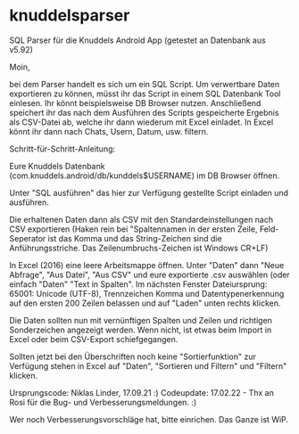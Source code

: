 # knuddelsparser
SQL Parser für die Knuddels Android App (getestet an Datenbank aus v5.92)


Moin,

bei dem Parser handelt es sich um ein SQL Script. Um verwertbare Daten exportieren zu können, müsst ihr das Script in einem SQL Datenbank Tool einlesen.
Ihr könnt beispielsweise DB Browser nutzen. Anschließend speichert ihr das nach dem Ausführen des Scripts gespeicherte Ergebnis als CSV-Datei ab, welche ihr dann wiederum mit Excel einladet. In Excel könnt ihr dann nach Chats, Usern, Datum, usw. filtern.

Schritt-für-Schritt-Anleitung:

Eure Knuddels Datenbank (com.knuddels.android/db/kunddels$USERNAME) im DB Browser öffnen.

Unter "SQL ausführen" das hier zur Verfügung gestellte Script einladen und ausführen.

Die erhaltenen Daten dann als CSV mit den Standardeinstellungen nach CSV exportieren (Haken rein bei "Spaltennamen in der ersten Zeile, Feld-Seperator ist das Komma und das String-Zeichen sind die Anführungsstriche. Das Zeilenumbruchs-Zeichen ist Windows CR+LF)

In Excel (2016) eine leere Arbeitsmappe öffnen. Unter "Daten" dann "Neue Abfrage", "Aus Datei", "Aus CSV" und eure exportierte .csv auswählen (oder einfach "Daten" "Text in Spalten".
Im nächsten Fenster Dateiursprung: 65001: Unicode (UTF-8), Trennzeichen Komma und Datentypenerkennung auf den ersten 200 Zeilen belassen und auf "Laden" unten rechts klicken.


Die Daten sollten nun mit vernünftigen Spalten und Zeilen und richtigen Sonderzeichen angezeigt werden. Wenn nicht, ist etwas beim Import in Excel oder beim CSV-Export schiefgegangen.

Sollten jetzt bei den Überschriften noch keine "Sortierfunktion" zur Verfügung stehen in Excel auf "Daten", "Sortieren und Filtern" und "Filtern" klicken.

Ursprungscode: Niklas Linder, 17.09.21 :)
Codeupdate: 17.02.22 - Thx an Rosi für die Bug- und Verbesserungsmeldungen. :)

Wer noch Verbesserungsvorschläge hat, bitte einrichen. Das Ganze ist WiP.
